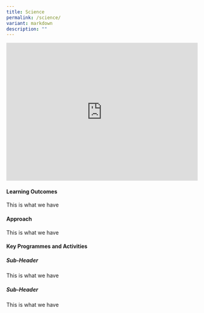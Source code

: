 ```yaml
---
title: Science
permalink: /science/
variant: markdown
description: ""
---
```


<style>
	.google-slides-container{ position: relative; width: 100%; padding-top: 72%; overflow: hidden; } .google-slides-container iframe{ position: absolute; top: 0; left: 0; width: 100%; height: 100%; }
</style>

<div class="google-slides-container">
	<iframe allowfullscreen="true" height="605" width="864" frameborder="0" src="https://docs.google.com/presentation/d/e/2PACX-1vRQ0ld8veyClnAjqEhNwJ8rGxQOPnpV0ZpByF7Qoy_OMco2ysNHBYV-TKg8XTKo39I6aTx4qytiKkaE/embed?start=true&amp;loop=false&amp;delayms=3000"></iframe></div>


#### **Learning Outcomes**
This is what we have



#### **Approach**
This is what we have



#### **Key Programmes and Activities**
##### Sub-Header
This is what we have



##### Sub-Header
This is what we have